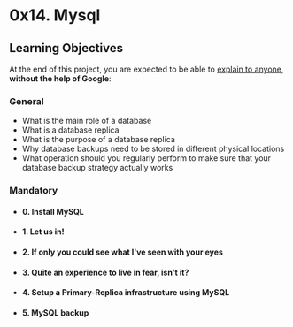 # 0x14. Mysql

## Learning Objectives

At the end of this project, you are expected to be able to  [explain to anyone](https://intranet.hbtn.io/rltoken/KP7ptmtR9UqCfcF4M1Rjew "explain to anyone"),  **without the help of Google**:

### General

-   What is the main role of a database
-   What is a database replica
-   What is the purpose of a database replica
-   Why database backups need to be stored in different physical locations
-   What operation should you regularly perform to make sure that your database backup strategy actually works

### Mandatory
- #### 0. Install MySQL
- #### 1. Let us in!
- #### 2. If only you could see what I've seen with your eyes
- #### 3. Quite an experience to live in fear, isn't it?
- #### 4. Setup a Primary-Replica infrastructure using MySQL
- #### 5. MySQL backup
